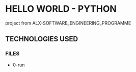 # HELLO WORLD - PYTHON

project from ALX-SOFTWARE_ENGINEERING_PROGRAMME

## TECHNOLOGIES USED


### FILES

* 0-run
